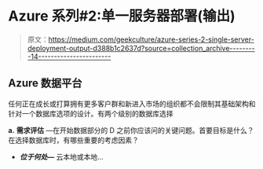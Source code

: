 # Azure 系列#2:单一服务器部署(输出)

> 原文：<https://medium.com/geekculture/azure-series-2-single-server-deployment-output-d388b1c2637d?source=collection_archive---------14----------------------->

## **Azure 数据平台**

任何正在成长或打算拥有更多客户群和新进入市场的组织都不会限制其基础架构和针对一个数据库选项的设计。有两个级别的数据库选择

**a.** **需求评估** —在开始数据部分的 D 之前你应该问的关键问题。首要目标是什么？在选择数据库时，有哪些重要的考虑因素？

*   ***位于何处—*** 云本地或本地…